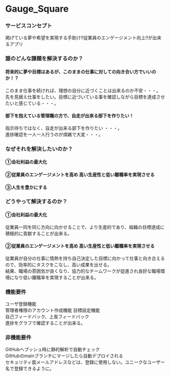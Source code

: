 # Gauge_Square

### サービスコンセプト
掲げている夢や希望を実現する手助け!!従業員のエンゲージメント向上!!が出来るアプリ

### 誰のどんな課題を解決するのか？
#### 将来的に夢や目標はあるが、このままの仕事に対しての向き合い方でいいのか！？ 
このまま仕事を続ければ、理想の自分に近づくことは出来るのか不安・・・。  
先を見据え仕事をしたい。目標に近づいている事を確認しながら目標を達成させたいと感じている・・・。  
#### 部下を抱えている管理職の方で、自走が出来る部下を作りたい！
指示待ちではなく、自走が出来る部下を作りたい ・・・。  
進捗確認を一人一人行うのが煩雑で大変・・・。

### なぜそれを解決したいのか？
#### ①会社利益の最大化
#### ②従業員のエンゲージメントを高め 高い生産性と低い離職率を実現させる
#### ③人生を豊かにする


### どうやって解決するのか？
#### ①会社利益の最大化
従業員一同を同じ方向に向かせることで、より生産的であり、組織の目標達成に積極的に貢献することが出来る。
#### ②従業員のエンゲージメントを高め 高い生産性と低い離職率を実現させる
従業員が自分の仕事に情熱を持ち自己決定した目標に向かって仕事と向き合えるので、効率的にタスクをこなし、高い成果を出せる。  
結果、職場の雰囲気が良くなり、協力的なチームワークが促進され良好な職場環境になり低い離職率を実現することが出来る。
### 機能要件
ユーザ登録機能  
管理者権限のアカウント作成機能
目標設定機能  
自己フィードバック、上長フィードバック  
進捗をグラフで確認することが出来る。  

### 非機能要件
GitHubへプッシュ時に静的解析で自動チェック  
GitHubのmainブランチにマージしたら自動デプロイされる  
セキュリティ面メールアドレスなどは、登録に使用しない。ユニークなユーザー名で登録できるように。  
